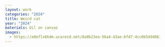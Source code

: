 ```yaml
---
layout: work
categories: "2024"
title: Weird cat
year: "2024"
materials: Oil on canvas
images:
  - https://e8eflx6kdm.ucarecd.net/8a0b23ea-56a4-43ae-bfd7-4cc0b54948b1/-/resize/2400/-/quality/lightest/-/format/auto/
---
```

